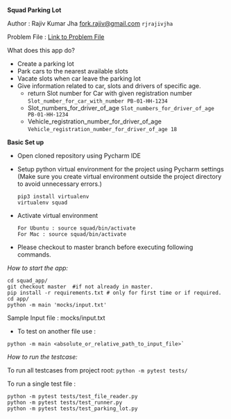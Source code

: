 **Squad Parking Lot**

Author : Rajiv Kumar Jha <fork.rajiv@gmail.com> `rjrajivjha`

Problem File : [Link to Problem File](https://docs.google.com/document/d/16WqeWkeRLKCn1JW4hL-4n1Wk-Or_Kt9qUQSC6VawRN0/edit)

What does this app do?
- Create a parking lot
- Park cars to the nearest available slots
- Vacate slots when car leave the parking lot
- Give information related to car, slots and drivers of specific age.
    - return Slot number for Car with given registration number
        `Slot_number_for_car_with_number PB-01-HH-1234`
    - Slot_numbers_for_driver_of_age
        `Slot_numbers_for_driver_of_age PB-01-HH-1234`
    - Vehicle_registration_number_for_driver_of_age
        `Vehicle_registration_number_for_driver_of_age 18`

**Basic Set up**

- Open cloned repository using Pycharm IDE
- Setup python virtual environment for the project using Pycharm settings (Make sure you create virtual environment 
  outside the project directory to avoid unnecessary errors.)
  ```
  pip3 install virtualenv
  virtualenv squad
  ```
  
- Activate virtual environment
  ```
  For Ubuntu : source squad/bin/activate
  For Mac : source squad/bin/activate
  ```
  
- Please checkout to master branch before executing following commands.


*How to start the app:*

```
cd squad_app/
git checkout master  #if not already in master.
pip install -r requirements.txt # only for first time or if required.
cd app/
python -m main 'mocks/input.txt'
```
Sample Input file : mocks/input.txt 

- To test on another file use : 

```
python -m main <absolute_or_relative_path_to_input_file>`
```

*How to run the testcase:*

To run all testcases from project root: `python -m pytest tests/`

To run a single test file :

```
python -m pytest tests/test_file_reader.py
python -m pytest tests/test_runner.py
python -m pytest tests/test_parking_lot.py

```
